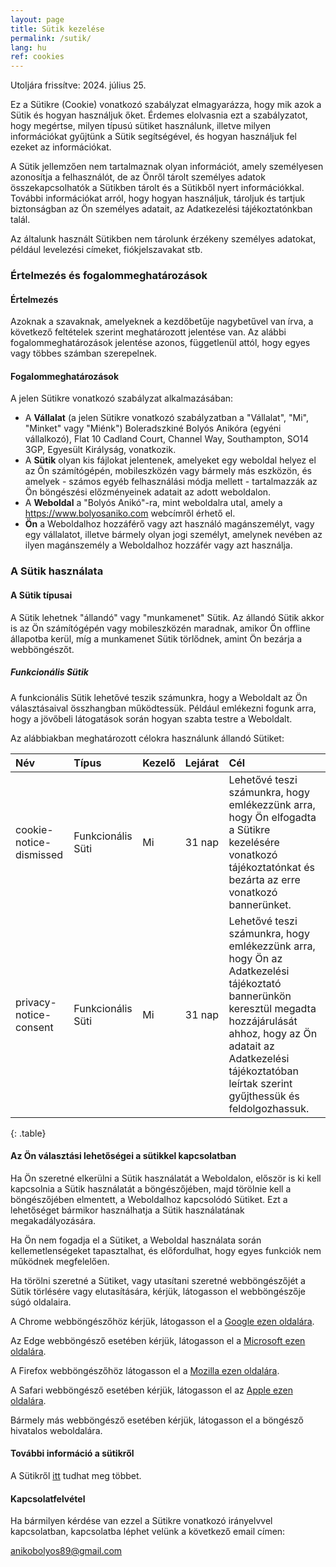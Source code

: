 ```yaml
---
layout: page
title: Sütik kezelése
permalink: /sutik/
lang: hu
ref: cookies
---
```


Utoljára frissítve: 2024. július 25.

Ez a Sütikre (Cookie) vonatkozó szabályzat elmagyarázza, hogy mik azok a Sütik és hogyan használjuk őket. Érdemes elolvasnia ezt a szabályzatot, hogy megértse, milyen típusú sütiket használunk, illetve milyen információkat gyűjtünk a Sütik segítségével, és hogyan használjuk fel ezeket az információkat.

A Sütik jellemzően nem tartalmaznak olyan információt, amely személyesen azonosítja a felhasználót, de az Önről tárolt személyes adatok összekapcsolhatók a Sütikben tárolt és a Sütikből nyert információkkal. További információkat arról, hogy hogyan használjuk, tároljuk és tartjuk biztonságban az Ön személyes adatait, az Adatkezelési tájékoztatónkban talál.

Az általunk használt Sütikben nem tárolunk érzékeny személyes adatokat, például levelezési címeket, fiókjelszavakat stb.

### Értelmezés és fogalommeghatározások

#### Értelmezés

Azoknak a szavaknak, amelyeknek a kezdőbetűje nagybetűvel van írva, a következő feltételek szerint meghatározott jelentése van. Az alábbi fogalommeghatározások jelentése azonos, függetlenül attól, hogy egyes vagy többes számban szerepelnek.

#### Fogalommeghatározások

A jelen Sütikre vonatkozó szabályzat alkalmazásában:

- A **Vállalat** (a jelen Sütikre vonatkozó szabályzatban a "Vállalat", "Mi", "Minket" vagy "Miénk") Boleradszkiné Bolyós Anikóra (egyéni vállalkozó), Flat 10 Cadland Court, Channel Way, Southampton, SO14 3GP, Egyesült Királyság, vonatkozik.
- A **Sütik** olyan kis fájlokat jelentenek, amelyeket egy weboldal helyez el az Ön számítógépén, mobileszközén vagy bármely más eszközön, és amelyek - számos egyéb felhasználási módja mellett - tartalmazzák az Ön böngészési előzményeinek adatait az adott weboldalon.
- A **Weboldal** a "Bolyós Anikó"-ra, mint weboldalra utal, amely a <https://www.bolyosaniko.com> webcímről érhető el.
- **Ön** a Weboldalhoz hozzáférő vagy azt használó magánszemélyt, vagy egy vállalatot, illetve bármely olyan jogi személyt, amelynek nevében az ilyen magánszemély a Weboldalhoz hozzáfér vagy azt használja.

### A Sütik használata

#### A Sütik típusai

A Sütik lehetnek "állandó" vagy "munkamenet" Sütik. Az állandó Sütik akkor is az Ön számítógépén vagy mobileszközén maradnak, amikor Ön offline állapotba kerül, míg a munkamenet Sütik törlődnek, amint Ön bezárja a webböngészőt.

##### Funkcionális Sütik

A funkcionális Sütik lehetővé teszik számunkra, hogy a Weboldalt az Ön választásaival összhangban működtessük. Például emlékezni fogunk arra, hogy a jövőbeli látogatások során hogyan szabta testre a Weboldalt.

Az alábbiakban meghatározott célokra használunk állandó Sütiket:

| Név | Típus | Kezelő | Lejárat | Cél |
| :-- | :---- | :----- | :------ | :-- |
| cookie-notice-dismissed | Funkcionális Süti | Mi | 31 nap | Lehetővé teszi számunkra, hogy emlékezzünk arra, hogy Ön elfogadta a Sütikre kezelésére vonatkozó tájékoztatónkat és bezárta az erre vonatkozó bannerünket. |
| privacy-notice-consent | Funkcionális Süti | Mi | 31 nap | Lehetővé teszi számunkra, hogy emlékezzünk arra, hogy Ön az Adatkezelési tájékoztató bannerünkön keresztül megadta hozzájárulását ahhoz, hogy az Ön adatait az Adatkezelési tájékoztatóban leírtak szerint gyűjthessük és feldolgozhassuk. |
{: .table}

#### Az Ön választási lehetőségei a sütikkel kapcsolatban

Ha Ön szeretné elkerülni a Sütik használatát a Weboldalon, először is ki kell kapcsolnia a Sütik használatát a böngészőjében, majd törölnie kell a böngészőjében elmentett, a Weboldalhoz kapcsolódó Sütiket. Ezt a lehetőséget bármikor használhatja a Sütik használatának megakadályozására.

Ha Ön nem fogadja el a Sütiket, a Weboldal használata során kellemetlenségeket tapasztalhat, és előfordulhat, hogy egyes funkciók nem működnek megfelelően.

Ha törölni szeretné a Sütiket, vagy utasítani szeretné webböngészőjét a Sütik törlésére vagy elutasítására, kérjük, látogasson el webböngészője súgó oldalaira.

A Chrome webböngészőhöz kérjük, látogasson el a [Google ezen oldalára](https://support.google.com/accounts/answer/32050).

Az Edge webböngésző esetében kérjük, látogasson el a [Microsoft ezen oldalára](https://support.microsoft.com/en-gb/windows/manage-cookies-in-microsoft-edge-view-allow-block-delete-and-use-168dab11-0753-043d-7c16-ede5947fc64d).

A Firefox webböngészőhöz látogasson el a [Mozilla ezen oldalára](https://support.mozilla.org/en-US/kb/delete-cookies-remove-info-websites-stored).

A Safari webböngésző esetében kérjük, látogasson el az [Apple ezen oldalára](https://support.apple.com/guide/safari/manage-cookies-and-website-data-sfri11471/mac).

Bármely más webböngésző esetében kérjük, látogasson el a böngésző hivatalos weboldalára.

#### További információ a sütikről

A Sütikről [itt](https://www.cookiesandyou.com/) tudhat meg többet.

#### Kapcsolatfelvétel

Ha bármilyen kérdése van ezzel a Sütikre vonatkozó irányelvvel kapcsolatban, kapcsolatba léphet velünk a következő email címen:

anikobolyos89@gmail.com
